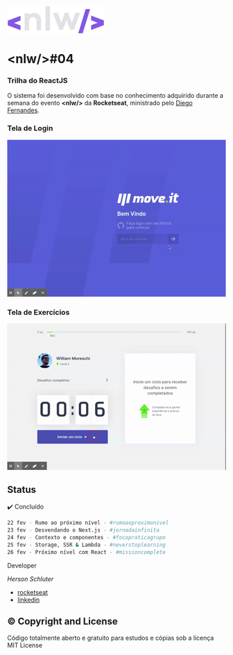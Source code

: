<img src="/public/logo-nlw.svg" alt="Logo nlw" />

# &lt;nlw/&gt;#04
### Trilha do ReactJS
O sistema foi desenvolvido com base no conhecimento adquirido durante a semana do evento **&lt;nlw/&gt;** da **Rocketseat**, ministrado pelo [Diego Fernandes](https://github.com/diego3g).

### Tela de Login
<img src="/public/pg/login.gif" alt="Tela de login" />

### Tela de Exercícios
<img src="/public/pg/exercicios.gif" alt="Tela de Exercícios" />

## Status
:heavy_check_mark: Concluído
```bash
22 fev - Rumo ao próximo nível - #rumoaoproximonivel
23 fev - Desvendando o Next.js - #jornadainfinita
24 fev - Contexto e componentes - #focopraticagrupo
25 fev - Storage, SSR & Lambda - #neverstoplearning
26 fev - Próximo nível com React - #missioncomplete
```
Developer

*Herson Schluter*
- [rocketseat](https://app.rocketseat.com.br/me/william-moreschi)
- [linkedin](https://www.linkedin.com/in/williammoreschi/)


## :copyright: Copyright and License

Código totalmente aberto e gratuito para estudos e cópias sob a licença MIT License